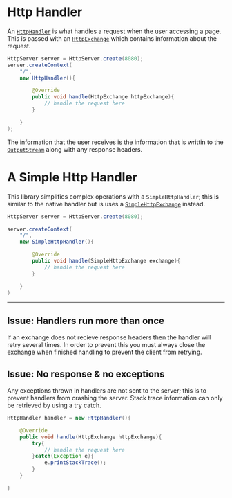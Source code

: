 # Http Handler

An [`HttpHandler`](https://docs.oracle.com/en/java/javase/11/docs/api/jdk.httpserver/com/sun/net/httpserver/HttpHandler.html) is what handles a request when the user accessing a page. This is passed with an [`HttpExchange`](simple-http-exchange) which contains information about the request.

```java
HttpServer server = HttpServer.create(8080);
server.createContext(
    "/",
    new HttpHandler(){

        @Override
        public void handle(HttpExchange httpExchange){
            // handle the request here
        }

    }
);
```

The information that the user receives is the information that is writtin to the [`OutputStream`](https://docs.oracle.com/en/java/javase/11/docs/api/jdk.httpserver/com/sun/net/httpserver/HttpExchange.html#getResponseBody()) along with any response headers.

<!-- simple http handler -->
# A Simple Http Handler

This library simplifies complex operations with a `SimpleHttpHandler`; this is similar to the native handler but is uses a [`SimpleHttpExchange`](simple-http-exchange) instead.

```java
HttpServer server = HttpServer.create(8080);

server.createContext(
    "/",
    new SimpleHttpHandler(){

        @Override
        public void handle(SimpleHttpExchange exchange){
            // handle the request here
        }

    }
)
```

<!-- issue -->
------

## Issue: Handlers run more than once

If an exchange does not recieve response headers then the handler will retry several times.
In order to prevent this you must always close the exchange when finished handling to prevent the client from retrying.

## Issue: No response & no exceptions

Any exceptions thrown in handlers are not sent to the server; this is to prevent handlers from crashing the server. Stack trace information can only be retrieved by using a try catch.

```java
HttpHandler handler = new HttpHandler(){

    @Override
    public void handle(HttpExchange httpExchange){
        try{
            // handle the request here
        }catch(Exception e){
            e.printStackTrace();
        }
    }

}
```